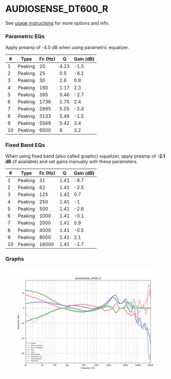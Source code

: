 # AUDIOSENSE_DT600_R
See [usage instructions](https://github.com/jaakkopasanen/AutoEq#usage) for more options and info.

### Parametric EQs
Apply preamp of -4.0 dB when using parametric equalizer.

|   # | Type    |   Fc (Hz) |    Q |   Gain (dB) |
|-----|---------|-----------|------|-------------|
|   1 | Peaking |        20 | 4.23 |        -1.5 |
|   2 | Peaking |        25 | 0.5  |        -8.1 |
|   3 | Peaking |        30 | 2.6  |         0.9 |
|   4 | Peaking |       160 | 1.17 |         2.3 |
|   5 | Peaking |       395 | 0.46 |        -2.7 |
|   6 | Peaking |      1736 | 1.75 |         2.4 |
|   7 | Peaking |      2895 | 5.05 |        -2.4 |
|   8 | Peaking |      3133 | 5.49 |        -1.5 |
|   9 | Peaking |      5569 | 5.42 |         3.4 |
|  10 | Peaking |      6500 | 6    |         3.2 |

### Fixed Band EQs
When using fixed band (also called graphic) equalizer, apply preamp of **-2.1 dB** (if available) and set gains manually with these parameters.

|   # | Type    |   Fc (Hz) |    Q |   Gain (dB) |
|-----|---------|-----------|------|-------------|
|   1 | Peaking |        31 | 1.41 |        -8.7 |
|   2 | Peaking |        62 | 1.41 |        -2.5 |
|   3 | Peaking |       125 | 1.41 |         0.7 |
|   4 | Peaking |       250 | 1.41 |        -1   |
|   5 | Peaking |       500 | 1.41 |        -2.6 |
|   6 | Peaking |      1000 | 1.41 |        -0.1 |
|   7 | Peaking |      2000 | 1.41 |         0.9 |
|   8 | Peaking |      4000 | 1.41 |        -0.5 |
|   9 | Peaking |      8000 | 1.41 |         2.1 |
|  10 | Peaking |     16000 | 1.41 |        -1.7 |

### Graphs
![](./AUDIOSENSE_DT600_R.png)
